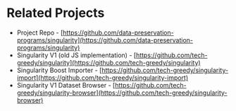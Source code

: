 # Related Projects

* Project Repo - [https://github.com/data-preservation-programs/singularity](https://github.com/data-preservation-programs/singularity)
* Singularity V1 (old JS implementation) - [https://github.com/tech-greedy/singularity](https://github.com/tech-greedy/singularity)
* Singularity Boost Importer - [https://github.com/tech-greedy/singularity-import](https://github.com/tech-greedy/singularity-import)
* Singularity V1 Dataset Browser - [https://github.com/tech-greedy/singularity-browser](https://github.com/tech-greedy/singularity-browser)
